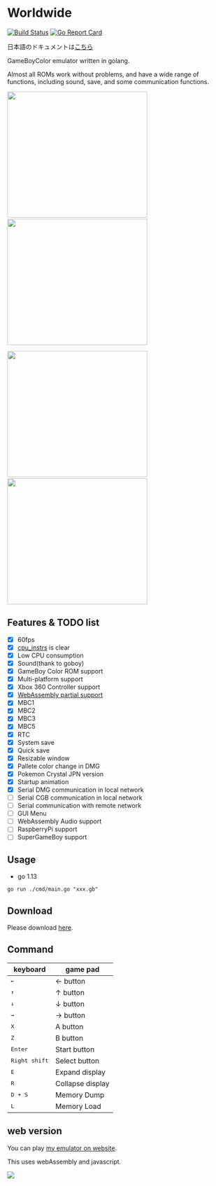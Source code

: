 # Worldwide
[![Build Status](https://travis-ci.com/Akatsuki-py/Worldwide.svg?branch=master)](https://travis-ci.com/Akatsuki-py/Worldwide)
[![Go Report Card](https://goreportcard.com/badge/github.com/Akatsuki-py/Worldwide)](https://goreportcard.com/report/github.com/Akatsuki-py/Worldwide)

日本語のドキュメントは[こちら](./README.ja.md)

GameBoyColor emulator written in golang.  

Almost all ROMs work without problems, and have a wide range of functions, including sound, save, and some communication functions. 


<img src="https://imgur.com/UnmQnVE.gif" width="320" height="288">&nbsp;&nbsp;&nbsp;&nbsp;&nbsp;&nbsp;&nbsp;&nbsp;&nbsp;&nbsp;&nbsp;<img src="https://imgur.com/cFugCTA.gif" width="320" height="288">


<img src="https://imgur.com/8YR987D.png" width="320" height="288">&nbsp;&nbsp;&nbsp;&nbsp;&nbsp;&nbsp;&nbsp;&nbsp;&nbsp;&nbsp;&nbsp;<img src="https://imgur.com/2zwsb84.png" width="320" height="288">

## Features & TODO list
- [x] 60fps
- [x] [cpu_instrs](https://github.com/retrio/gb-test-roms/tree/master/cpu_instrs) is clear
- [x] Low CPU consumption
- [x] Sound(thank to goboy)
- [x] GameBoy Color ROM support
- [x] Multi-platform support
- [x] Xbox 360 Controller support
- [x] [WebAssembly partial support](https://akatsuki-py.github.io/Worldwide/wasm.html)
- [x] MBC1
- [x] MBC2
- [x] MBC3
- [x] MBC5
- [x] RTC
- [x] System save
- [x] Quick save
- [x] Resizable window
- [x] Pallete color change in DMG
- [x] Pokemon Crystal JPN version
- [x] Startup animation
- [x] Serial DMG communication in local network
- [ ] Serial CGB communication in local network
- [ ] Serial communication with remote network
- [ ] GUI Menu 
- [ ] WebAssembly Audio support
- [ ] RaspberryPi support
- [ ] SuperGameBoy support

## Usage

- go 1.13

```
go run ./cmd/main.go "xxx.gb"
```

## Download

Please download [here](https://github.com/Akatsuki-py/Worldwide/releases).

## Command 

| keyboard             | game pad      |
| -------------------- | ------------- |
| <kbd>&larr;</kbd>    | &larr; button |
| <kbd>&uarr;</kbd>    | &uarr; button |
| <kbd>&darr;</kbd>    | &darr; button |
| <kbd>&rarr;</kbd>    | &rarr; button |
| <kbd>X</kbd>         | A button      |
| <kbd>Z</kbd>         | B button      |
| <kbd>Enter</kbd>     | Start button  |
| <kbd>Right shift</kbd> | Select button |
| <kbd>E</kbd>         | Expand display  |
| <kbd>R</kbd>         | Collapse display |
| <kbd>D + S</kbd>     | Memory Dump  |
| <kbd>L</kbd>         | Memory Load |

## web version

You can play [my emulator on website](https://akatsuki-py.github.io/Worldwide/).

This uses webAssembly and javascript.

<img src="https://imgur.com/7ZJxQIu.png">
